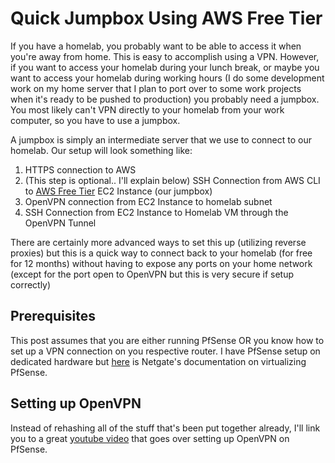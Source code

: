 # Quick Jumpbox Using AWS Free Tier

If you have a homelab, you probably want to be able to access it when you're away from home. This is easy to accomplish using a VPN. However, if you want to access your homelab during your lunch break, or maybe you want to access your homelab during working hours (I do some development work on my home server that I plan to port over to some work projects when it's ready to be pushed to production) you probably need a jumpbox. You most likely can't VPN directly to your homelab from your work computer, so you have to use a jumpbox. 

A jumpbox is simply an intermediate server that we use to connect to our homelab. Our setup will look something like:
1. HTTPS connection to AWS
2. (This step is optional.. I'll explain below) SSH Connection from AWS CLI to [AWS Free Tier](https://aws.amazon.com/free/?all-free-tier.sort-by=item.additionalFields.SortRank&all-free-tier.sort-order=asc&awsf.Free%20Tier%20Types=*all&awsf.Free%20Tier%20Categories=*all) EC2 Instance (our jumpbox)
3. OpenVPN connection from EC2 Instance to homelab subnet
4. SSH Connection from EC2 Instance to Homelab VM through the OpenVPN Tunnel

There are certainly more advanced ways to set this up (utilizing reverse proxies) but this is a quick way to connect back to your homelab (for free for 12 months) without having to expose any ports on your home network (except for the port open to OpenVPN but this is very secure if setup correctly)


## Prerequisites
This post assumes that you are either running PfSense OR you know how to set up a VPN connection on you respective router. I have PfSense setup on dedicated hardware but [here](https://docs.netgate.com/pfsense/en/latest/recipes/virtualize-esxi.html) is Netgate's documentation on virtualizing PfSense. 


## Setting up OpenVPN
Instead of rehashing all of the stuff that's been put together already, I'll link you to a great [youtube video](https://www.youtube.com/embed/PgielyUFGeQ?autoplay=0&cc_lang_pref=en&cc_load_policy=0&color=0&controls=1&fs=1&h1=en&loop=0&rel=0) that goes over setting up OpenVPN on PfSense. 
